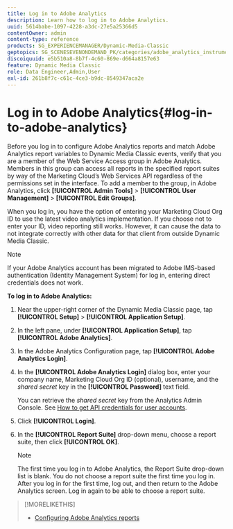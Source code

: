 ```yaml
---
title: Log in to Adobe Analytics
description: Learn how to log in to Adobe Analytics.
uuid: 5614babe-1097-4228-a3dc-27e5a25366d5
contentOwner: admin
content-type: reference
products: SG_EXPERIENCEMANAGER/Dynamic-Media-Classic
geptopics: SG_SCENESEVENONDEMAND_PK/categories/adobe_analytics_instrumentation_kit
discoiquuid: e5b510a8-8b7f-4c60-869e-d664a8157e63
feature: Dynamic Media Classic
role: Data Engineer,Admin,User
exl-id: 261b8f7c-c61c-4ce3-b9dc-8549347aca2e
---
```

# Log in to Adobe Analytics{#log-in-to-adobe-analytics}

Before you log in to configure Adobe Analytics reports and match Adobe Analytics report variables to Dynamic Media Classic events, verify that you are a member of the Web Service Access group in Adobe Analytics. Members in this group can access all reports in the specified report suites by way of the Marketing Cloud’s Web Services API regardless of the permissions set in the interface. To add a member to the group, in Adobe Analytics, click **[!UICONTROL Admin Tools]** > **[!UICONTROL User Management]** > **[!UICONTROL Edit Groups]**.

When you log in, you have the option of entering your Marketing Cloud Org ID to use the latest video analytics implementation. If you choose not to enter your ID, video reporting still works. However, it can cause the data to not integrate correctly with other data for that client from outside Dynamic Media Classic.

>[!NOTE]
>
>If your Adobe Analytics account has been migrated to Adobe IMS-based authentication (Identity Management System) for log in, entering direct credentials does not work.

**To log in to Adobe Analytics:**

1. Near the upper-right corner of the Dynamic Media Classic page, tap **[!UICONTROL Setup]** > **[!UICONTROL Application Setup]**.
1. In the left pane, under **[!UICONTROL Application Setup]**, tap **[!UICONTROL Adobe Analytics]**.
1. In the Adobe Analytics Configuration page, tap **[!UICONTROL Adobe Analytics Login]**.
1. In the **[!UICONTROL Adobe Analytics Login]** dialog box, enter your company name, Marketing Cloud Org ID (optional), username, and the *shared secret* key in the **[!UICONTROL Password]** text field.

   You can retrieve the *shared secret* key from the Analytics Admin Console. See [How to get API credentials for user accounts](https://github.com/AdobeDocs/analytics-2.0-apis/blob/master/create-oauth-client.md).

1. Click **[!UICONTROL Login]**.
1. In the **[!UICONTROL Report Suite]** drop-down menu, choose a report suite, then click **[!UICONTROL OK]**.

   >[!NOTE]
   >
   >The first time you log in to Adobe Analytics, the Report Suite drop-down list is blank. You do not choose a report suite the first time you log in. After you log in for the first time, log out, and then return to the Adobe Analytics screen. Log in again to be able to choose a report suite.

>[!MORELIKETHIS]
>
>* [Configuring Adobe Analytics reports](configuring-analytics-reports.md#configuring_adobe_analytics_reports)
